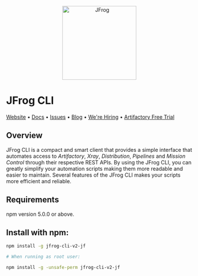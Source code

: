<p style="text-align: center;">
  <a href="https://jfrog.com/">
    <img alt="JFrog" src="https://github.com/jfrog/jfrog-cli/blob/v2/build/npm/v2-jf/assets/jfrog.jpg?raw=true" width="200">
  </a>
</p>

# JFrog CLI

[Website](http://www.jfrog.com)  •  [Docs](https://www.jfrog.com/confluence/display/CLI/JFrog+CLI)  •  [Issues](https://github.com/jfrog/jfrog-cli-go/issues)  •  [Blog](https://jfrog.com/blog/)  •  [We're Hiring](https://join.jfrog.com/)  •  [Artifactory Free Trial](https://jfrog.com/artifactory/free-trial/)

## Overview

JFrog CLI is a compact and smart client that provides a simple interface that automates access to *Artifactory*, *Xray*,
*Distribution*, *Pipelines* and *Mission Control* through their respective REST APIs.
By using the JFrog CLI, you can greatly simplify your automation scripts making them more readable and easier to
maintain.
Several features of the JFrog CLI makes your scripts more efficient and reliable.

## Requirements

npm version 5.0.0 or above.

## Install with npm:

  ```bash
  npm install -g jfrog-cli-v2-jf
  
  # When running as root user:
  
  npm install -g -unsafe-perm jfrog-cli-v2-jf

  ```
  
